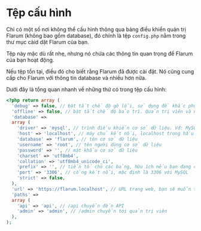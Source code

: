 # Tệp cấu hình

Chỉ có một số nơi không thể cấu hình thông qua bảng điều khiển quản trị Flarum (không bao gồm database), đó chính là tệp `config.php` nằm trong thư mục càid dặt Flarum của bạn.

Tệp này mặc dù rất nhẹ, nhưng nó chứa các thông tin quan trọng để Flarum của bạn hoạt động.

Nếu tệp tồn tại, điều đó cho biết rằng Flarum đã được cài đặt. Nó cũng cung cấp cho Flarum với thông tin database và nhiều hơn nữa.

Dưới đây là tổng quan nhanh về những thứ có trong tệp cấu hình:

```php
<?php return array (
  'debug' => false, // bật tắt chế độ gỡ lỗi, sử dụng để khắc phục sự cố
  'offline' => false, // bật tắt chế độ bảo trì. Quản trị viên và người dùng sẽ không thể truy cập vào trang web.
  'database' =>
  array (
    'driver' => 'mysql', // trình điều khiển cơ sở dữ liệu. Vd: MySQL, MariaDB...
    'host' => 'localhost', // máy chủ kết nối, localhost trong hầu hết các trường hợp trừ khi sử dụng dịch vụ bên ngoài
    'database' => 'flarum', // tên cơ sở dữ liệu
    'username' => 'root', // tên người dùng cơ sở dữ liệu
    'password' => '', // mật khẩu cơ sở dữ liệu
    'charset' => 'utf8mb4',
    'collation' => 'utf8mb4_unicode_ci',
    'prefix' => '', // tiền tố cho các bảng, hữu ích nếu bạn đang chia sẻ cùng một cơ sở dữ liệu với một dịch vụ khác
    'port' => '3306', // cổng kết nối, mặc định là 3306 với MySQL
    'strict' => false,
  ),
  'url' => 'https://flarum.localhost', // URL trang web, bạn sẽ muốn thay đổi điều này nếu bạn thay đổi tên miền
  'paths' =>
  array (
    'api' => 'api', // /api chuyển đến API
    'admin' => 'admin', // /admin chuyển tới quản trị viên
  ),
);
```
